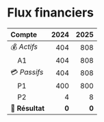 # Flux financiers

| Compte | 2024 | 2025 |
| :--- | ---: | ---: |
| 💰 *Actifs* | 404 | 808 |
| &emsp;A1 | 404 | 808 |
| 💳 *Passifs* | 404 | 808 |
| &emsp;P1 | 400 | 800 |
| &emsp;P2 | 4 | 8 |
| **🚀 Résultat** | **0** | **0** |
